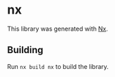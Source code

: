 # nx

This library was generated with [Nx](https://nx.dev).

## Building

Run `nx build nx` to build the library.
